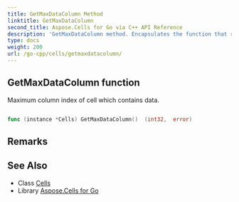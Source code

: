 ```yaml
---
title: GetMaxDataColumn Method 
linktitle: GetMaxDataColumn
second_title: Aspose.Cells for Go via C++ API Reference
description: 'GetMaxDataColumn method. Encapsulates the function that represents getmaxdatacolumn in Go.'
type: docs
weight: 200
url: /go-cpp/cells/getmaxdatacolumn/
---
```


## GetMaxDataColumn function

Maximum column index of cell which contains data.

```go

func (instance *Cells) GetMaxDataColumn()  (int32,  error) 

```

## Remarks


## See Also

* Class [Cells](../)
* Library [Aspose.Cells for Go](../../)
